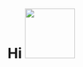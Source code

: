 <h1>
  Hi
  <img src="https://media.giphy.com/media/hvRJCLFzcasrR4ia7z/giphy.gif" width="100px"/>
</h1>

